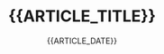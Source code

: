 ---
title: "{{ARTICLE_TITLE}}"
date: "{{ARTICLE_DATE}}"
tags: "{{ARTICLE_TAGS}}" # list of tags. example: ["tag1", "tag2"]
categories: ["<<CATEGORY>>"]
draft: false
description: "<<DESCRIPTION>>"
cover:
    image: "imagesw/<<IMAGE_PATH>>" # image path/url
    alt: "<<ALT_TEXT>>" # alt text
    caption: "<text>" # display caption under cover
---